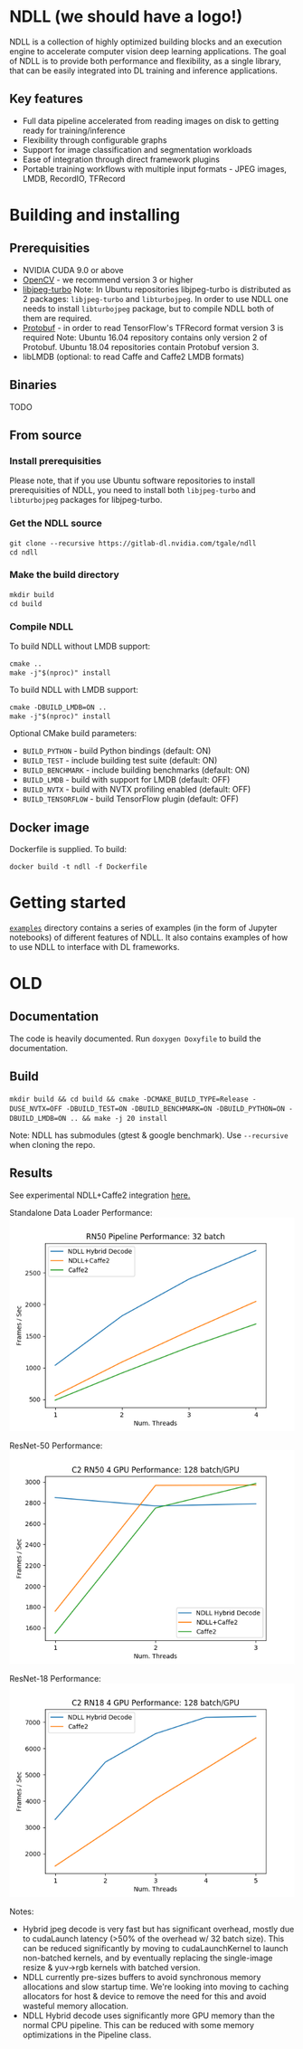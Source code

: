 # NDLL (we should have a logo!)

NDLL is a collection of highly optimized building blocks and an execution engine to accelerate computer vision deep learning applications. The goal of NDLL is to provide both performance and flexibility, as a single library, that can be easily integrated into DL training and inference applications.

## Key features

- Full data pipeline accelerated from reading images on disk to getting ready for training/inference
- Flexibility through configurable graphs
- Support for image classification and segmentation workloads
- Ease of integration through direct framework plugins
- Portable training workflows with multiple input formats - JPEG images, LMDB, RecordIO, TFRecord

# Building and installing

## Prerequisities

- NVIDIA CUDA 9.0 or above
- [OpenCV](https://github.com/opencv/opencv) - we recommend version 3 or higher
- [libjpeg-turbo](https://github.com/libjpeg-turbo/libjpeg-turbo)
Note: In Ubuntu repositories libjpeg-turbo is distributed as 2 packages: `libjpeg-turbo` and `libturbojpeg`. In order to use NDLL one needs to install `libturbojpeg` package, but to compile NDLL both of them are required.
- [Protobuf](https://github.com/google/protobuf) - in order to read TensorFlow's TFRecord format version 3 is required
Note: Ubuntu 16.04 repository contains only version 2 of Protobuf. Ubuntu 18.04 repositories contain Protobuf version 3.
- libLMDB (optional: to read Caffe and Caffe2 LMDB formats)

## Binaries

TODO

## From source

### Install prerequisities

Please note, that if you use Ubuntu software repositories to install prerequisities of NDLL, you need to install both `libjpeg-turbo` and `libturbojpeg` packages for libjpeg-turbo.

### Get the NDLL source

```
git clone --recursive https://gitlab-dl.nvidia.com/tgale/ndll
cd ndll
```

### Make the build directory

```
mkdir build
cd build
```

### Compile NDLL

To build NDLL without LMDB support:

```
cmake ..
make -j"$(nproc)" install
```

To build NDLL with LMDB support:

```
cmake -DBUILD_LMDB=ON ..
make -j"$(nproc)" install
```

Optional CMake build parameters:

- `BUILD_PYTHON` - build Python bindings (default: ON)
- `BUILD_TEST` - include building test suite (default: ON)
- `BUILD_BENCHMARK` - include building benchmarks (default: ON)
- `BUILD_LMDB` - build with support for LMDB (default: OFF)
- `BUILD_NVTX` - build with NVTX profiling enabled (default: OFF)
- `BUILD_TENSORFLOW` - build TensorFlow plugin (default: OFF)

## Docker image

Dockerfile is supplied. To build:

```
docker build -t ndll -f Dockerfile
```

# Getting started

[`examples`](examples) directory contains a series of examples (in the form of Jupyter notebooks) of different features of NDLL. It also contains examples of how to use NDLL to interface with DL frameworks.


# OLD

## Documentation
The code is heavily documented. Run `doxygen Doxyfile` to build the documentation.

## Build
`mkdir build && cd build && cmake -DCMAKE_BUILD_TYPE=Release -DUSE_NVTX=OFF -DBUILD_TEST=ON -DBUILD_BENCHMARK=ON -DBUILD_PYTHON=ON -DBUILD_LMDB=ON .. && make -j 20 install`

Note: NDLL has submodules (gtest & google benchmark). Use `--recursive` when cloning the repo.

## Results
See experimental NDLL+Caffe2 integration [here.](https://gitlab-dl.nvidia.com/dgx/caffe2/tree/17.11-devel-ndll)

Standalone Data Loader Performance:
![data-loader-perf](docs/results/c2-ndll-standalone.png)

ResNet-50 Performance:
![rn50-perf](docs/results/c2-ndll-rn50.png)

ResNet-18 Performance:
![rn18-perf](docs/results/c2-ndll-rn18.png)

Notes:
- Hybrid jpeg decode is very fast but has significant overhead, mostly due to cudaLaunch latency (>50% of the overhead w/ 32 batch size). This can be reduced significantly by moving to cudaLaunchKernel to launch non-batched kernels, and by eventually replacing the single-image resize & yuv->rgb kernels with batched version.
- NDLL currently pre-sizes buffers to avoid synchronous memory allocations and slow startup time. We're looking into moving to caching allocators for host & device to remove the need for this and avoid wasteful memory allocation.
- NDLL Hybrid decode uses significantly more GPU memory than the normal CPU pipeline. This can be reduced with some memory optimizations in the Pipeline class.
